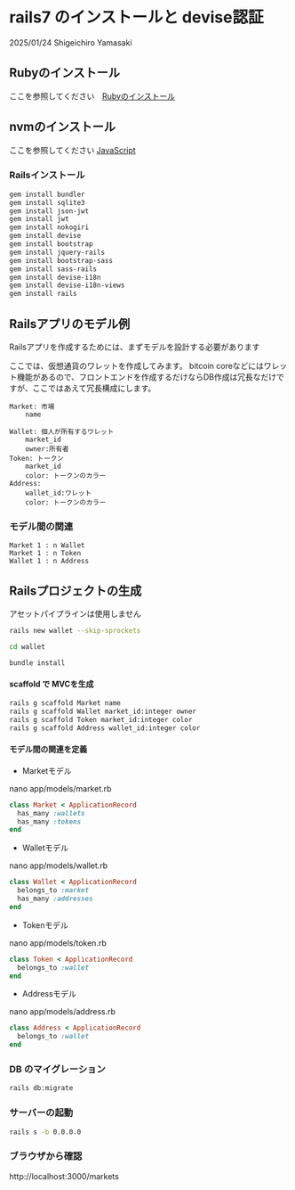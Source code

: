 # rails7 のインストールと devise認証

2025/01/24
Shigeichiro Yamasaki

## Rubyのインストール

ここを参照してください　[Rubyのインストール](./ruby.md)

## nvmのインストール

ここを参照してください [JavaScript](../javascript/JavaScript.md)


### Railsインストール

```bash
gem install bundler
gem install sqlite3
gem install json-jwt
gem install jwt
gem install nokogiri
gem install devise
gem install bootstrap
gem install jquery-rails
gem install bootstrap-sass
gem install sass-rails
gem install devise-i18n
gem install devise-i18n-views
gem install rails
```

## Railsアプリのモデル例

Railsアプリを作成するためには、まずモデルを設計する必要があります

ここでは、仮想通貨のワレットを作成してみます。
bitcoin coreなどにはワレット機能があるので、フロントエンドを作成するだけならDB作成は冗長なだけですが、ここではあえて冗長構成にします。

```
Market: 市場
    name

Wallet: 個人が所有するワレット
    market_id
    owner:所有者
Token: トークン
    market_id
    color: トークンのカラー
Address:
    wallet_id:ワレット
    color: トークンのカラー
```

###  モデル間の関連

```
Market 1 : n Wallet
Market 1 : n Token
Wallet 1 : n Address
```

## Railsプロジェクトの生成

アセットパイプラインは使用しません

```bash
rails new wallet --skip-sprockets

cd wallet
```

```
bundle install
```

#### scaffold で MVCを生成

```bash
rails g scaffold Market name
rails g scaffold Wallet market_id:integer owner
rails g scaffold Token market_id:integer color
rails g scaffold Address wallet_id:integer color
```

#### モデル間の関連を定義

* Marketモデル

nano app/models/market.rb 

```ruby
class Market < ApplicationRecord
  has_many :wallets
  has_many :tokens
end
```


* Walletモデル

nano app/models/wallet.rb 

```ruby
class Wallet < ApplicationRecord
  belongs_to :market
  has_many :addresses
end
```

* Tokenモデル

nano app/models/token.rb 

```ruby
class Token < ApplicationRecord
  belongs_to :wallet
end
```

* Addressモデル

nano app/models/address.rb 

```ruby
class Address < ApplicationRecord
  belongs_to :wallet
end
```

### DB のマイグレーション

```bash
rails db:migrate
```

### サーバーの起動

```bash
rails s -b 0.0.0.0
```

### ブラウザから確認

http://localhost:3000/markets

